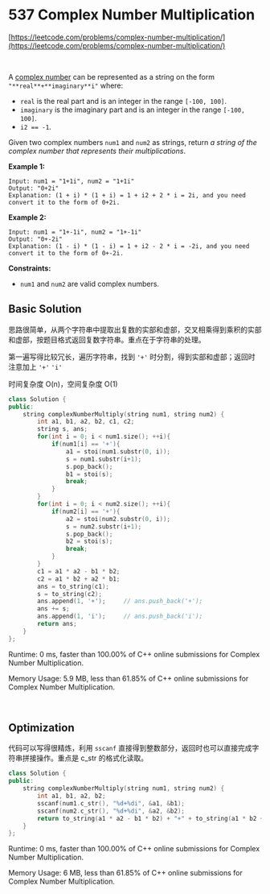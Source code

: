 # 537 Complex Number Multiplication



[https://leetcode.com/problems/complex-number-multiplication/](https://leetcode.com/problems/complex-number-multiplication/)

<br>



A [complex number](https://en.wikipedia.org/wiki/Complex_number) can be represented as a string on the form `"**real**+**imaginary**i"` where:

- `real` is the real part and is an integer in the range `[-100, 100]`.
- `imaginary` is the imaginary part and is an integer in the range `[-100, 100]`.
- `i2 == -1`.

Given two complex numbers `num1` and `num2` as strings, return *a string of the complex number that represents their multiplications*.

 

**Example 1:**

```
Input: num1 = "1+1i", num2 = "1+1i"
Output: "0+2i"
Explanation: (1 + i) * (1 + i) = 1 + i2 + 2 * i = 2i, and you need convert it to the form of 0+2i.
```

**Example 2:**

```
Input: num1 = "1+-1i", num2 = "1+-1i"
Output: "0+-2i"
Explanation: (1 - i) * (1 - i) = 1 + i2 - 2 * i = -2i, and you need convert it to the form of 0+-2i.
```

 

**Constraints:**

- `num1` and `num2` are valid complex numbers.





## Basic Solution

思路很简单，从两个字符串中提取出复数的实部和虚部，交叉相乘得到乘积的实部和虚部，按题目格式返回复数字符串。重点在于字符串的处理。

第一遍写得比较冗长，遍历字符串，找到 `'+'` 时分割，得到实部和虚部；返回时注意加上 `'+'` `'i'` 

时间复杂度 O(n)，空间复杂度 O(1)

```cpp
class Solution {
public:
    string complexNumberMultiply(string num1, string num2) {
        int a1, b1, a2, b2, c1, c2;
        string s, ans;
        for(int i = 0; i < num1.size(); ++i){
            if(num1[i] == '+'){
                a1 = stoi(num1.substr(0, i));
                s = num1.substr(i+1);
                s.pop_back();
                b1 = stoi(s);
                break;
            }
        }
        for(int i = 0; i < num2.size(); ++i){
            if(num2[i] == '+'){
                a2 = stoi(num2.substr(0, i));
                s = num2.substr(i+1);
                s.pop_back();
                b2 = stoi(s);
                break;
            }
        }
        c1 = a1 * a2 - b1 * b2;
        c2 = a1 * b2 + a2 * b1;
        ans = to_string(c1);
        s = to_string(c2);
        ans.append(1, '+');		// ans.push_back('+');
        ans += s;
        ans.append(1, 'i');		// ans.push_back('i');
        return ans;
    }
};
```

Runtime: 0 ms, faster than 100.00% of C++ online submissions for Complex Number Multiplication.

Memory Usage: 5.9 MB, less than 61.85% of C++ online submissions for Complex Number Multiplication.

<br>

## Optimization

代码可以写得很精炼，利用 `sscanf` 直接得到整数部分，返回时也可以直接完成字符串拼接操作。重点是 c_str 的格式化读取。

```cpp
class Solution {
public:
    string complexNumberMultiply(string num1, string num2) {
        int a1, b1, a2, b2;
        sscanf(num1.c_str(), "%d+%di", &a1, &b1);
        sscanf(num2.c_str(), "%d+%di", &a2, &b2);
        return to_string(a1 * a2 - b1 * b2) + "+" + to_string(a1 * b2 + a2 * b1) + "i";
    }
};
```

Runtime: 0 ms, faster than 100.00% of C++ online submissions for Complex Number Multiplication.

Memory Usage: 6 MB, less than 61.85% of C++ online submissions for Complex Number Multiplication.

